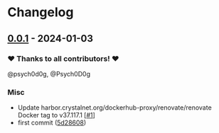 # Changelog

## [0.0.1](https://github.com/CrystalNET-org/helm-powerdns/releases/tag/0.0.1) - 2024-01-03

### ❤️ Thanks to all contributors! ❤️

@psych0d0g, @Psych0D0g

### Misc

- Update harbor.crystalnet.org/dockerhub-proxy/renovate/renovate Docker tag to v37.117.1 [[#1](https://github.com/CrystalNET-org/helm-powerdns/pull/1)]
- first commit ([5d28608](https://github.com/CrystalNET-org/helm-powerdns/commit/5d28608d075987dbe27193c7891516fb4bc03def))
